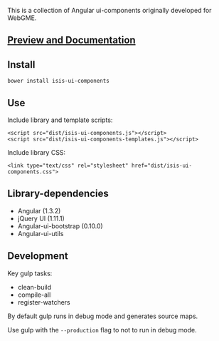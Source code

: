 This is a collection of Angular ui-components originally developed for WebGME.

## [Preview and Documentation](http://vu-isis.github.io/isis-ui-components/dist/docs/isis-ui-components-docs.html)

## Install

```
bower install isis-ui-components
```

## Use

Include library and template scripts:

```
<script src="dist/isis-ui-components.js"></script>
<script src="dist/isis-ui-components-templates.js"></script>
```

Include library CSS:

```
<link type="text/css" rel="stylesheet" href="dist/isis-ui-components.css">
```

## Library-dependencies

- Angular (1.3.2)
- jQuery UI (1.11.1)
- Angular-ui-bootstrap (0.10.0)
- Angular-ui-utils


## Development

Key gulp tasks:

- clean-build
- compile-all
- register-watchers

By default gulp runs in debug mode and generates source maps.

Use gulp with the `--production` flag to not to run in debug mode.
